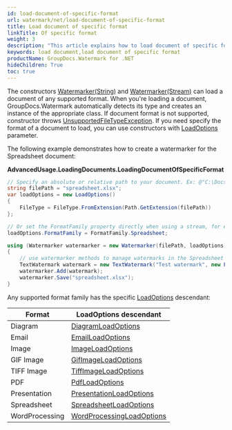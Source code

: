 ```yaml
---
id: load-document-of-specific-format
url: watermark/net/load-document-of-specific-format
title: Load document of specific format
linkTitle: Of specific format
weight: 3
description: "This article explains how to load document of specific format."
keywords: load document,load document of specific format
productName: GroupDocs.Watermark for .NET
hideChildren: True
toc: true
---
```

The constructors [Watermarker(String)](https://reference.groupdocs.com/net/watermark/groupdocs.watermark/watermarker/constructors/4) and [Watermarker(Stream)](https://reference.groupdocs.com/net/watermark/groupdocs.watermark/watermarker/constructors/main) can load a document of any supported format. When you're loading a document, GroupDocs.Watermark automatically detects its type and creates an instance of the appropriate class. If document format is not supported, constructor throws [UnsupportedFileTypeException](https://reference.groupdocs.com/net/watermark/groupdocs.watermark.exceptions/unsupportedfiletypeexception). If you need specify the format of a document to load, you can use constructors with [LoadOptions](https://reference.groupdocs.com/net/watermark/groupdocs.watermark.options/loadoptions) parameter.

The following example demonstrates how to create a watermarker for the Spreadsheet document:

**AdvancedUsage.LoadingDocuments.LoadingDocumentOfSpecificFormat**

```csharp
// Specify an absolute or relative path to your document. Ex: @"C:\Docs\spreadsheet.xlsx"
string filePath = "spreadsheet.xlsx";
var loadOptions = new LoadOptions()
{
    FileType = FileType.FromExtension(Path.GetExtension(filePath))
};

// Or set the FormatFamily property directly when using a stream, for example:
loadOptions.FormatFamily = FormatFamily.Spreadsheet;

using (Watermarker watermarker = new Watermarker(filePath, loadOptions))
{
    // use watermarker methods to manage watermarks in the Spreadsheet document
    TextWatermark watermark = new TextWatermark("Test watermark", new Font("Arial", 12));
    watermarker.Add(watermark);
    watermarker.Save("spreadsheet.xlsx");
}

```

Any supported format family has the specific [LoadOptions](https://reference.groupdocs.com/net/watermark/groupdocs.watermark.options/loadoptions) descendant:

| Format | LoadOptions descendant |
| --- | --- |
| Diagram | [DiagramLoadOptions](https://reference.groupdocs.com/net/watermark/groupdocs.watermark.options.diagram/diagramloadoptions) |
| Email | [EmailLoadOptions](https://reference.groupdocs.com/net/watermark/groupdocs.watermark.options.email/emailloadoptions) |
| Image | [ImageLoadOptions](https://reference.groupdocs.com/net/watermark/groupdocs.watermark.options.image/imageloadoptions) |
| GIF Image | [GifImageLoadOptions](https://reference.groupdocs.com/net/watermark/groupdocs.watermark.options.image/gifimageloadoptions) |
| TIFF Image | [TiffImageLoadOptions](https://reference.groupdocs.com/net/watermark/groupdocs.watermark.options.image/tiffimageloadoptions) |
| PDF | [PdfLoadOptions](https://reference.groupdocs.com/net/watermark/groupdocs.watermark.options.pdf/pdfloadoptions) |
| Presentation | [PresentationLoadOptions](https://reference.groupdocs.com/net/watermark/groupdocs.watermark.options.presentation/presentationloadoptions) |
| Spreadsheet | [SpreadsheetLoadOptions](https://reference.groupdocs.com/net/watermark/groupdocs.watermark.options.spreadsheet/spreadsheetloadoptions) |
| WordProcessing | [WordProcessingLoadOptions](https://reference.groupdocs.com/net/watermark/groupdocs.watermark.options.wordprocessing/wordprocessingloadoptions) |

